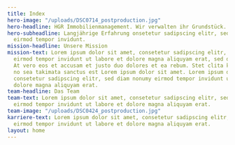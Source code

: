 ```yaml
---
title: Index
hero-image: "/uploads/DSC0714_postproduction.jpg"
hero-headline: HGR Immobilienmanagement. Wir verwalten ihr Grundstück.
hero-subheadline: Langjährige Erfahrung onsetetur sadipscing elitr, sed diam nonumy
  eirmod tempor invidunt.
mission-headline: Unsere Mission
mission-text: Lorem ipsum dolor sit amet, consetetur sadipscing elitr, sed diam nonumy
  eirmod tempor invidunt ut labore et dolore magna aliquyam erat, sed diam voluptua.
  At vero eos et accusam et justo duo dolores et ea rebum. Stet clita kasd gubergren,
  no sea takimata sanctus est Lorem ipsum dolor sit amet. Lorem ipsum dolor sit amet,
  consetetur sadipscing elitr, sed diam nonumy eirmod tempor invidunt ut labore et
  dolore magna aliquyam erat.
team-headline: Das Team
team-text: Lorem ipsum dolor sit amet, consetetur sadipscing elitr, sed diam nonumy
  eirmod tempor invidunt ut labore et dolore magna aliquyam erat.
team-image: "/uploads/DSC0424_postproduction.jpg"
karriere-text: Lorem ipsum dolor sit amet, consetetur sadipscing elitr, sed diam nonumy
  eirmod tempor invidunt ut labore et dolore magna aliquyam erat.
layout: home
---
```


